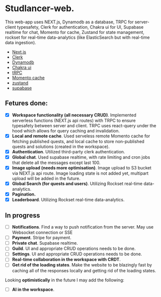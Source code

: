 # Studlancer-web.

 This web-app uses NEXT.js, Dynamodb as a database, TRPC for server-client typesafety, Clerk for authentication, Chakra ui for UI, Supabase realtime for chat, Momento for cache, Zustand for state management, rockset for real-time data-analytics (like ElasticSearch but with real-time data ingestion).
 

- [Next.js](https://nextjs.org)
- [Clerk](https://clerk.com/)
- [Dynamodb](https://aws.amazon.com/dynamodb/)
- [Chakra ui](https://chakra-ui.com/)
- [tRPC](https://trpc.io)
- [Momento cache](https://www.gomomento.com/) 
- [zustand](https://github.com/pmndrs/zustand)
- [supabase](https://supabase.com/)

## Fetures done:
- [x] **Workspace functionality (all necessary CRUD)**. Implemented serverless functions (NEXT.js api routes) with TRPC to ensure typesafety between server and client. TRPC uses react-query under the hood which allows for query caching and invalidation.
- [x] **Local and remote cache**. Used serveless remote Momento cache for fetching published quests, and local cache to store non-published quests and solutions (created in the workspace).
- [x] **Authentication**. Utilized third-party clerk authentication.
- [x] **Global chat**. Used supabase realtime, with rate limiting and cron jobs that delete all the messages except last 100.
- [x] **Image upload  (needs more optimisation)**. Image upload to S3 bucket via NEXT.js api route. Image loading state is not added yet, multipart upload will be added in the future. 
- [x] **Global Search (for quests and users)**. Utilizing Rockset real-time data-analytics.
- [x] **Pagination.**
- [x] **Leaderboard**. Utilizing Rockset real-time data-analytics.

## In progress
- [ ] **Notifications**. Find a way to push notification from the server. May use Websocket connection or SSE
- [ ] **Payment**. Stripe for payment.
- [ ] **Private chat**. Supabase realtime. 
- [ ] **Guild**. UI and appropriate CRUD operations needs to be done.
- [ ] **Settings**. UI and appropriate CRUD operations needs to be done.
- [ ] **Real-time collaboration in the workspace with CRDT**.
- [ ] **Get rid of the loading states**. Make the website to be blazingly fast by caching all of the responses locally and getting rid of the loading states.

Looking **optimistically** in the future I may add the following:

- [ ] **AI in the workspace**.

